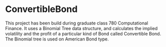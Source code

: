 # ConvertibleBond

This project has been build during graduate class 780 Computational Finance.
It uses a Binomial Tree data structure, and calculates the implied volatility and the profit of a particular kind of Bond called Convertible Bond. The Binomial tree is used on American Bond type.
